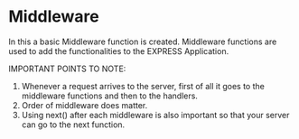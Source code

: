 # Middleware
In this a basic Middleware function is created. Middleware functions are used to add the functionalities to the EXPRESS Application. 

IMPORTANT POINTS TO NOTE:

1. Whenever a request arrives to the server, first of all it goes to the middleware functions and then to the handlers.
2. Order of middleware does matter.
3. Using next() after each middleware is also important so that your server can go to the next function.
